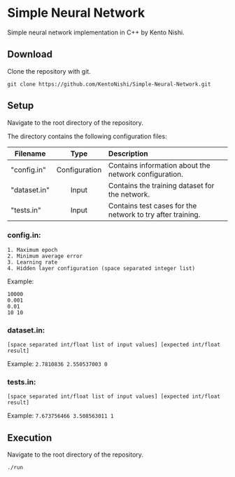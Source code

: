 # Simple Neural Network

Simple neural network implementation in C++ by Kento Nishi.

## Download
Clone the repository with git.
```
git clone https://github.com/KentoNishi/Simple-Neural-Network.git
```

## Setup

Navigate to the root directory of the repository.

The directory contains the following configuration files:

| Filename      | Type          | Description                                               |
| ------------- |:-------------:|:----------------------------------------------------------|
| "config.in"   | Configuration | Contains information about the network configuration.     |
| "dataset.in"  | Input         | Contains the training dataset for the network.            |
| "tests.in"    | Input         | Contains test cases for the network to try after training.|

### config.in:
```
1. Maximum epoch
2. Minimum average error
3. Learning rate
4. Hidden layer configuration (space separated integer list)
```
Example:
```
10000
0.001
0.01
10 10
```

### dataset.in:
```
[space separated int/float list of input values] [expected int/float result]
```
Example:
``
2.7810836 2.550537003 0
``

### tests.in:
```
[space separated int/float list of input values] [expected int/float result]
```
Example:
``
7.673756466 3.508563011 1
``


## Execution

Navigate to the root directory of the repository.

```
./run
```